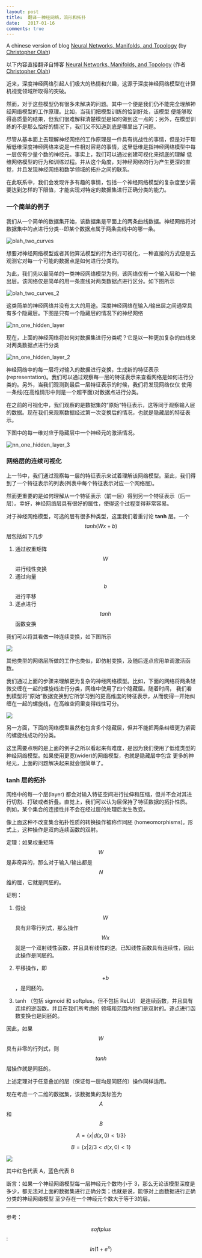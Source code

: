 ```yaml
---
layout: post
title:  翻译－神经网络，流形和拓扑
date:   2017-01-16
comments: true
---
```

A chinese version of blog [Neural Networks, Manifolds, and Topology](http://colah.github.io/posts/2014-03-NN-Manifolds-Topology/) (by [Christopher Olah](http://colah.github.io/about.html))

以下内容直接翻译自博客 [Neural Networks, Manifolds, and Topology](http://colah.github.io/posts/2014-03-NN-Manifolds-Topology/) (作者 [Christopher Olah](http://colah.github.io/about.html))

近来，深度神经网络引起人们极大的热情和兴趣，这源于深度神经网络模型在计算机视觉领域所取得的突破。

然而，对于这些模型仍有很多未解决的问题。其中一个便是我们仍不能完全理解神经网络模型的工作原理。比如，当我们把模型训练的恰到好处，该模型
便能够取得高质量的结果，但我们很难解释清楚模型是如何做到这一点的；另外，在模型训练的不是那么恰好的情况下，我们又不知道到底是哪里出了问题。

尽管从基本面上去理解神经网络的工作原理是一件具有挑战性的事情，但是对于理解低维深度神经网络来说是一件相对容易的事情，这里低维是指神经网络模型中每一层仅有少量个数的神经元。事实上，我们可以通过创建可视化来彻底的理解
低维网络模型的行为和训练过程。并从这个角度，对神经网络的行为产生更深的直觉，并且发现神经网络和数学领域的拓扑之间的联系。

在此联系中，我们会发现许多有趣的事情，包括一个神经网络模型的复杂度至少需要达到怎样的下限值，才能实现对特定的数据集进行正确分类的能力。

### 一个简单的例子

我们从一个简单的数据集开始，该数据集是平面上的两条曲线数据。神经网络将对数据集中的点进行分类--即某个数据点属于两条曲线中的哪一条。

![olah_two_curves](/images/olah_two_curves.png)

想要对神经网络模型或者其他算法模型的行为进行可视化，一种直接的方式便是去观测它对每一个可能的数据点是如何进行分类的。

为此，我们先以最简单的一类神经网络模型为例，该网络仅有一个输入层和一个输出层。该网络仅是简单的用一条直线对两类数据点进行区分。如下图所示

![olah_two_curves_2](/images/olah_two_curves_2.png)

这类简单的神经网络并没有太大的用途。深度神经网络在输入/输出层之间通常具有多个隐藏层。下图是只有一个隐藏层的情况下的神经网络

![nn_one_hidden_layer](/images/nn_one_hidden_layer.png)

现在，上面的神经网络将如何对数据集进行分类呢？它是以一种更加复杂的曲线来对两类数据点进行分类

![nn_one_hidden_layer_2](/images/nn_one_hidden_layer_2.png)

神经网络中的每一层将对输入的数据进行变换，生成新的特征表示(representation)。我们可以通过观察每一层的特征表示来查看网络是如何进行分类的。另外，当我们观测到最后一层特征表示的时候，我们将发现网络仅仅
使用一条线(在高维情形中则是一个超平面)对数据点进行分类。

在之前的可视化中，我们观察的是数据集的“原始”特征表示，这等同于观察输入层的数据。现在我们来观察数据经过第一次变换后的情况，也就是隐藏层的特征表示。

下图中的每一维对应于隐藏层中一个神经元的激活情况。

 ![nn_one_hidden_layer_3](/images/nn_one_hidden_layer_3.png)

### 网络层的连续可视化

上一节中，我们通过观察每一层的特征表示来试着理解该网络模型。至此，我们得到了一个特征表示的列表(列表中每个特征表示对应一个网络层)。

然而更重要的是如何理解从一个特征表示（前一层）得到另一个特征表示（后一层）。幸好，神经网络层具有很好的属性，使得这个过程变得非常容易。

对于神经网络模型，可选的层有很多种类型，这里我们着重讨论 **tanh** 层。一个 $$tanh(Wx+b)$$ 层包括如下几步

 1. 通过权重矩阵 $$W$$ 进行线性变换 
 2. 通过向量 $$b$$ 进行平移
 3. 逐点进行 $$tanh$$ 函数变换

我们可以将其看做一种连续变换，如下图所示
<!---
![](http://ojwkl64pe.bkt.clouddn.com/1layer.gif?imageView2/1/w/400)
-->
![](http://ojwkl64pe.bkt.clouddn.com/1layer.gif)

其他类型的网络层所做的工作也类似，即仿射变换，及随后逐点应用单调激活函数。

我们通过上面的步骤来理解更为复杂的神经网络模型。比如，下面的网络将两条轻微交缠在一起的螺旋线进行分类，网络中使用了四个隐藏层。随着时间，
我们看到模型将“原始”数据变换到它所学习到的更高维度的特征表示，从而使得一开始纠缠在一起的螺旋线，在高维空间里变得线性可分。

<!---
![](http://ojwkl64pe.bkt.clouddn.com/spiral_1.gif?imageView2/0/w/400)
-->
![](/images/nn_manifolds_topology/spiral.2.2-2-2-2-2-2-2.gif)

另一方面，下面的网络模型虽然也包含多个隐藏层，但并不能把两条纠缠更为紧密的螺旋线成功的分类。

这里需要点明的是上面的例子之所以看起来有难度，是因为我们使用了低维类型的神经网络模型。如果使用更宽(wider)的网络模型，也就是隐藏层中包含
更多的神经元，上面的问题解决起来就会很简单了。

### tanh 层的拓扑

网络中的每一个层(layer) 都会对输入特征空间进行拉伸和压缩，但并不会对其进行切割、打破或者折叠。直觉上，我们可以认为层保持了特征数据的拓扑性质。
例如，某个集合的连接性并不会在经过层的处理后发生改变。

像上面这种不改变集合拓扑性质的转换操作被称作同胚 (homeomorphisms)。形式上，这种操作是双向连续函数的双射。

定理：如果权重矩阵 $$W$$ 是非奇异的，那么对于输入/输出都是 $$N$$ 维的层，它就是同胚的。

证明：

 1. 假设 $$W$$ 具有非零行列式，那么操作 $$Wx$$ 就是一个双射线性函数，并且具有线性的逆。已知线性函数具有连续性，因此此操作是同胚的。

 2. 平移操作，即 $$+b$$，是同胚的。

 3. tanh （包括 sigmoid 和 softplus，但不包括 ReLU） 是连续函数，并且具有连续的逆函数。并且在我们所考虑的
 领域和范围内他们是双射的。逐点进行函数变换也是同胚的。

因此，如果 $$W$$ 具有非零的行列式，则 $$tanh$$ 层操作就是同胚的。

上述定理对于任意叠加的层（保证每一层均是同胚的）操作同样适用。



现在考虑一个二维的数据集，该数据集的类标签为 $$A$$ 和 $$B$$

$$ A = \{ x | d(x, 0)<1/3\}$$

$$ B = \{ x | 2/3 < d(x, 0)< 1\}$$

![](http://ok8deh2w3.bkt.clouddn.com/topology_base.png)

其中红色代表 A，蓝色代表 B

断言：如果一个神经网络模型每一层神经元个数均小于 3，那么无论该模型深度是多少，都无法对上面的数据集进行正确分类；也就是说，能够对上面数据进行正确分类的神经网络模型
至少存在一个神经元个数大于等于3的层。



---
参考：

$$softplus$$: $$ln(1+e^x)$$